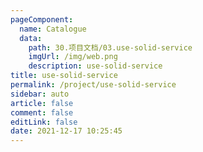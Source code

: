 ```yaml
---
pageComponent: 
  name: Catalogue
  data: 
    path: 30.项目文档/03.use-solid-service
    imgUrl: /img/web.png
    description: use-solid-service
title: use-solid-service
permalink: /project/use-solid-service
sidebar: auto
article: false
comment: false
editLink: false
date: 2021-12-17 10:25:45
---
```

